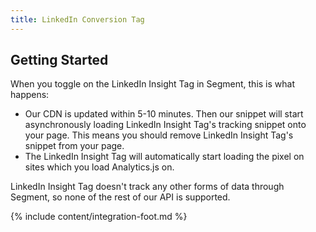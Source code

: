```yaml
---
title: LinkedIn Conversion Tag
---
```


## Getting Started

When you toggle on the LinkedIn Insight Tag in Segment, this is what happens:

+ Our CDN is updated within 5-10 minutes. Then our snippet will start asynchronously loading LinkedIn Insight Tag's tracking snippet onto your page. This means you should remove LinkedIn Insight Tag's snippet from your page.
+ The LinkedIn Insight Tag will automatically start loading the pixel on sites which you load Analytics.js on.

LinkedIn Insight Tag doesn't track any other forms of data through Segment, so none of the rest of our API is supported.


{% include content/integration-foot.md %}
